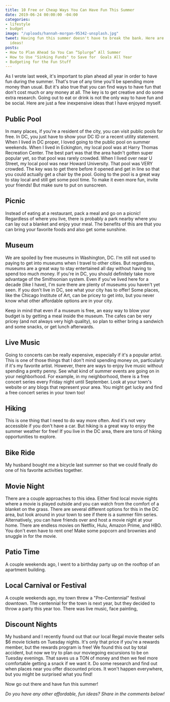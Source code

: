 ```yaml
---
title: 10 Free or Cheap Ways You Can Have Fun This Summer
date: 2019-06-24 00:00:00 -04:00
categories:
- lifestyle
- budget
image: "/uploads/hannah-morgan-95342-unsplash.jpg"
tweet: Having fun this summer doesn't have to break the bank. Here are some affordable
  ideas!
posts:
- How to Plan Ahead So You Can “Splurge” All Summer
- How to Use "Sinking Funds" to Save for  Goals All Year
- Budgeting for the Fun Stuff
---
```


As I wrote last week, it's important to plan ahead all year in order to have fun during the summer. That's true of any time you'll be spending more money than usual. But it's also true that you can find ways to have fun that don't cost much or any money at all. The key is to get creative and do some extra research. Going out to eat or drink is not the only way to have fun and be social. Here are just a few inexpensive ideas that I have enjoyed myself.

## Public Pool

In many places, if you're a resident of the city, you can visit public pools for free. In DC, you just have to show your DC ID or a recent utility statement. When I lived in DC proper, I loved going to the public pool on summer weekends. When I lived in Eckington, my local pool was at Harry Thomas Recreation Center. The best part was that the area hadn't gotten super popular yet, so that pool was rarely crowded. When I lived over near U Street, my local pool was near Howard University. That pool was VERY crowded. The key was to get there before it opened and get in line so that you could actually get a chair by the pool. Going to the pool is a great way to stay local and still get some pool time. To make it even more fun, invite your friends! But make sure to put on sunscreen.

## Picnic

Instead of eating at a restaurant, pack a meal and go on a picnic! Regardless of where you live, there is probably a park nearby where you can lay out a blanket and enjoy your meal. The benefits of this are that you can bring your favorite foods and also get some sunshine.

## Museum

We are spoiled by free museums in Washington, DC. I'm still not used to paying to get into museums when I travel to other cities. But regardless, museums are a great way to stay entertained all day without having to spend too much money. If you're in DC, you should definitely take more advantage of the Smithsonian system. Even if you've lived here for a decade (like I have), I'm sure there are plenty of museums you haven't yet seen. If you don't live in DC, see what your city has to offer! Some places, like the Chicago Institute of Art, can be pricey to get into, but you never know what other affordable options are in your city.

Keep in mind that even if a museum is free, an easy way to blow your budget is by getting a meal inside the museum. The cafes can be very pricey (and not always very high quality), so plan to either bring a sandwich and some snacks, or get lunch afterwards.

## Live Music

Going to concerts can be really expensive, especially if it's a popular artist. This is one of those things that I don't mind spending money on, particularly if it's my favorite artist. However, there are ways to enjoy live music without spending a pretty penny. See what kind of summer events are going on in your neighborhood. For example, in my neighborhood, there is a free concert series every Friday night until September. Look at your town's website or any blogs that represent your area. You might get lucky and find a free concert series in your town too!

## Hiking

This is one thing that I need to do way more often. And it's not very accessible if you don't have a car. But hiking is a great way to enjoy the summer weather for free! If you live in the DC area, there are tons of hiking opportunities to explore.

## Bike Ride

My husband bought me a bicycle last summer so that we could finally do one of his favorite activities together.

## Movie Night

There are a couple approaches to this idea. Either find local movie nights where a movie is played outside and you can watch from the comfort of a blanket on the grass. There are several different options for this in the DC area, but look around in your town to see if there is a summer film series. Alternatively, you can have friends over and host a movie night at your home. There are endless movies on Netflix, Hulu, Amazon Prime, and HBO. You don't even have to rent one! Make some popcorn and brownies and snuggle in for the movie. 

## Patio Time

A couple weekends ago, I went to a birthday party up on the rooftop of an apartment building.

## Local Carnival or Festival

A couple weekends ago, my town threw a "Pre-Centennial" festival downtown. The centennial for the town is next year, but they decided to throw a party this year too. There was live music, face painting,

## Discount Nights

My husband and I recently found out that our local Regal movie theater sells $6 movie tickets on Tuesday nights. It's only that price if you're a rewards member, but the rewards program is free! We found this out by total accident, but now we try to plan our moviegoing excursions to be on Tuesday evenings. That saves us a TON of money and then we feel more comfortable getting a snack if we want it. Do some research and find out when places near you offer discounted prices. It won't happen everywhere, but you might be surprised what you find!

Now go out there and have fun this summer!

*Do you have any other affordable, fun ideas? Share in the comments below!*